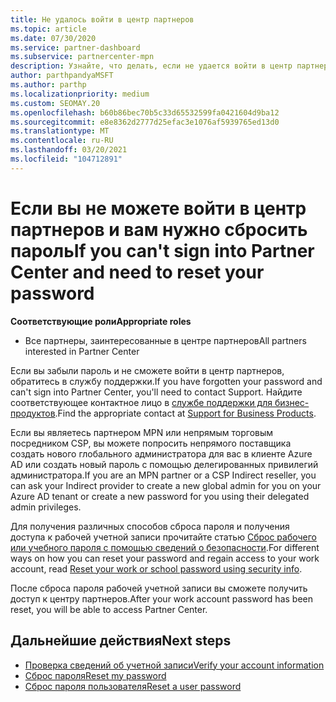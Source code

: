 ```yaml
---
title: Не удалось войти в центр партнеров
ms.topic: article
ms.date: 07/30/2020
ms.service: partner-dashboard
ms.subservice: partnercenter-mpn
description: Узнайте, что делать, если не удается войти в центр партнеров. включает сведения о сбросе пароля рабочей учетной записи или пароля учетной записи учебного заведения, если вы забыли его.
author: parthpandyaMSFT
ms.author: parthp
ms.localizationpriority: medium
ms.custom: SEOMAY.20
ms.openlocfilehash: b60b86bec70b5c33d65532599fa0421604d9ba12
ms.sourcegitcommit: e8e8362d2777d25efac3e1076af5939765ed13d0
ms.translationtype: MT
ms.contentlocale: ru-RU
ms.lasthandoff: 03/20/2021
ms.locfileid: "104712891"
---
```

# <a name="if-you-cant-sign-into-partner-center-and-need-to-reset-your-password"></a><span data-ttu-id="bf9a9-103">Если вы не можете войти в центр партнеров и вам нужно сбросить пароль</span><span class="sxs-lookup"><span data-stu-id="bf9a9-103">If you can't sign into Partner Center and need to reset your password</span></span>

<span data-ttu-id="bf9a9-104">**Соответствующие роли**</span><span class="sxs-lookup"><span data-stu-id="bf9a9-104">**Appropriate roles**</span></span>

- <span data-ttu-id="bf9a9-105">Все партнеры, заинтересованные в центре партнеров</span><span class="sxs-lookup"><span data-stu-id="bf9a9-105">All partners interested in Partner Center</span></span>

<span data-ttu-id="bf9a9-106">Если вы забыли пароль и не сможете войти в центр партнеров, обратитесь в службу поддержки.</span><span class="sxs-lookup"><span data-stu-id="bf9a9-106">If you have forgotten your password and can't sign into Partner Center, you'll need to contact Support.</span></span> <span data-ttu-id="bf9a9-107">Найдите соответствующее контактное лицо в [службе поддержки для бизнес-продуктов](/microsoft-365/admin/contact-support-for-business-products).</span><span class="sxs-lookup"><span data-stu-id="bf9a9-107">Find the appropriate contact at [Support for Business Products](/microsoft-365/admin/contact-support-for-business-products).</span></span> 

<span data-ttu-id="bf9a9-108">Если вы являетесь партнером MPN или непрямым торговым посредником CSP, вы можете попросить непрямого поставщика создать нового глобального администратора для вас в клиенте Azure AD или создать новый пароль с помощью делегированных привилегий администратора.</span><span class="sxs-lookup"><span data-stu-id="bf9a9-108">If you are an MPN partner or a CSP Indirect reseller, you can ask your Indirect provider to create a new global admin for you on your Azure AD tenant or create a new password for you using their delegated admin privileges.</span></span> 

<span data-ttu-id="bf9a9-109">Для получения различных способов сброса пароля и получения доступа к рабочей учетной записи прочитайте статью [Сброс рабочего или учебного пароля с помощью сведений о безопасности](/azure/active-directory/user-help/active-directory-passwords-update-your-own-password#how-to-change-your-password).</span><span class="sxs-lookup"><span data-stu-id="bf9a9-109">For different ways on how you can reset your password and regain access to your work account, read [Reset your work or school password using security info](/azure/active-directory/user-help/active-directory-passwords-update-your-own-password#how-to-change-your-password).</span></span>

<span data-ttu-id="bf9a9-110">После сброса пароля рабочей учетной записи вы сможете получить доступ к центру партнеров.</span><span class="sxs-lookup"><span data-stu-id="bf9a9-110">After your work account password has been reset, you will be able to access Partner Center.</span></span> 

## <a name="next-steps"></a><span data-ttu-id="bf9a9-111">Дальнейшие действия</span><span class="sxs-lookup"><span data-stu-id="bf9a9-111">Next steps</span></span>

- [<span data-ttu-id="bf9a9-112">Проверка сведений об учетной записи</span><span class="sxs-lookup"><span data-stu-id="bf9a9-112">Verify your account information</span></span>](verification-responses.md)
- [<span data-ttu-id="bf9a9-113">Сброс пароля</span><span class="sxs-lookup"><span data-stu-id="bf9a9-113">Reset my password</span></span>](reset-my-pasword.md)
- [<span data-ttu-id="bf9a9-114">Сброс пароля пользователя</span><span class="sxs-lookup"><span data-stu-id="bf9a9-114">Reset a user password</span></span>](reset-a-user-password.md)